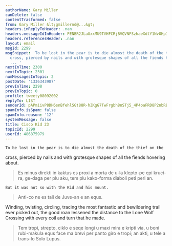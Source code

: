 ```yaml
---
authorName: Gary Miller
canDelete: false
contentTrasformed: false
from: Gary Miller &lt;gmillernd@...&gt;
headers.inReplyToHeader: .nan
headers.messageIdInHeader: PENBR2JLaUxxMU9TVHFCRjBVQVNFSzhaeXdlY1NvOHpIblNxd3NyU2VodEg5akdvUl9EZ0BtYWlsLmdtYWlsLmNvbT4=
headers.referencesHeader: .nan
layout: email
msgId: 2299
msgSnippet: 'To be lost in the pear is to die almost the death of the thief on the
  cross, pierced by nails and with grotesque shapes of all the fiends hovering about.
  ... '
nextInTime: 2300
nextInTopic: 2301
numMessagesInTopic: 2
postDate: '1336343987'
prevInTime: 2298
prevInTopic: 0
profile: tweety08092002
replyTo: LIST
senderId: pAPmiivP8DH6snBfehlSGt88R-hZKgG7TwFrgbh8nSTj5_4P4oaFRD8P2nbRBWWhcSF5Cv6u_5QkzEknjUhX2ZeWp_zzdiDF
spamInfo.isSpam: false
spamInfo.reason: '12'
systemMessage: false
title: Cisco Kid 23
topicId: 2299
userId: 486875979
---
```


	To be lost in the pear is to die almost the death of the thief on the
cross, pierced by nails and with grotesque shapes of all the fiends
hovering about.
> Es minus direkti in kaktus es proxi a morta de u-la klepto-pe epi kruci-ra, ge-daga per plu aku, tem plu kako-forma diaboli peti peri an.

	But it was not so with the Kid and his mount.
> Anti-co ne es tali de Juve-an e an equs.

Winding, twisting, circling, tracing the most fantastic and
bewildering trail ever picked out, the good roan lessened the distance
to the Lone Wolf Crossing with every coil and turn that he made.
> Tem tropi, strepto, ciklo e seqe longi u maxi mira e kripti via, u boni rubi-makula equs face ma brevi per panto giro e tropi; an akti, u tele a trans-lo Solo Lupus.

